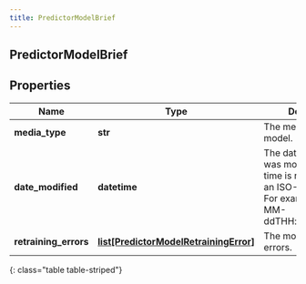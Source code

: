 ```yaml
---
title: PredictorModelBrief
---
```

## PredictorModelBrief

## Properties

|Name | Type | Description | Notes|
|------------ | ------------- | ------------- | -------------|
| **media_type** | **str** | The media type of the model. | [optional] |
| **date_modified** | **datetime** | The date the model was modified. Date time is represented as an ISO-8601 string. For example: yyyy-MM-ddTHH:mm:ss[.mmm]Z | [optional] |
| **retraining_errors** | [**list[PredictorModelRetrainingError]**](PredictorModelRetrainingError.html) | The model&#39;s retraining errors. | [optional] |
{: class="table table-striped"}


